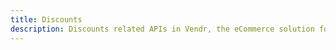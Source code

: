 ```yaml
---
title: Discounts
description: Discounts related APIs in Vendr, the eCommerce solution for Umbraco v8+
---
```


<work-in-progress></work-in-progress>